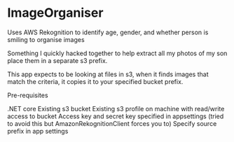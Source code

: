 # ImageOrganiser
Uses AWS Rekognition to identify age, gender, and whether person is smiling to organise images

Something I quickly hacked together to help extract all my photos of my son place them in a separate s3 prefix.

This app expects to be looking at files in s3, when it finds images that match the criteria, it copies it to your specified bucket prefix.

Pre-requisites

.NET core
Existing s3 bucket
Existing s3 profile on machine with read/write access to bucket
Access key and secret key specified in appsettings (tried to avoid this but AmazonRekognitionClient forces you to)
Specify source prefix in app settings
